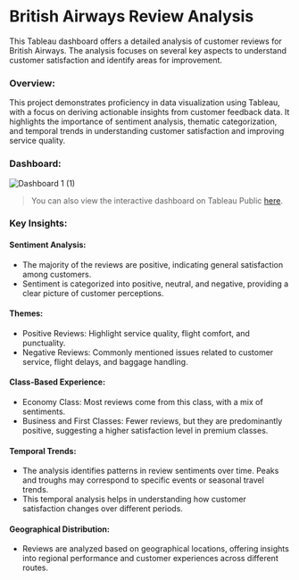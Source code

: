 # British Airways Review Analysis
This Tableau dashboard offers a detailed analysis of customer reviews for British Airways. The analysis focuses on several key aspects to understand customer satisfaction and identify areas for improvement.

### Overview:
This project demonstrates proficiency in data visualization using Tableau, with a focus on deriving actionable insights from customer feedback data. It highlights the importance of sentiment analysis, thematic categorization, and temporal trends in understanding customer satisfaction and improving service quality.

### Dashboard:
![Dashboard 1 (1)](https://github.com/Marikalis/british_airways_reviews/assets/63310952/4fca92cd-25ef-4254-9a44-b1b274ad07f6)

> You can also view the interactive dashboard on Tableau Public [here](https://public.tableau.com/app/profile/maria.lisitskaya/viz/BritishAirwaysReviewsProject_17175163587130/Dashboard1).

### Key Insights:

#### Sentiment Analysis:
* The majority of the reviews are positive, indicating general satisfaction among customers.
* Sentiment is categorized into positive, neutral, and negative, providing a clear picture of customer perceptions.

#### Themes:
* Positive Reviews: Highlight service quality, flight comfort, and punctuality.
* Negative Reviews: Commonly mentioned issues related to customer service, flight delays, and baggage handling.

#### Class-Based Experience:
* Economy Class: Most reviews come from this class, with a mix of sentiments.
* Business and First Classes: Fewer reviews, but they are predominantly positive, suggesting a higher satisfaction level in premium classes.

#### Temporal Trends:
* The analysis identifies patterns in review sentiments over time. Peaks and troughs may correspond to specific events or seasonal travel trends.
* This temporal analysis helps in understanding how customer satisfaction changes over different periods.

#### Geographical Distribution:
* Reviews are analyzed based on geographical locations, offering insights into regional performance and customer experiences across different routes.
